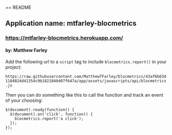 == README

## Application name: mtfarley-blocmetrics

### https://mtfarley-blocmetrics.herokuapp.com/

#### by: Matthew Farley

Add the following url to a `script` tag to include `blocmetrics.report()` in your project:

`https://raw.githubusercontent.com/MatthewTFarley/blocmetrics/43af6b63d1184824d41354c9b1821840407f647a/app/assets/javascripts/api/blocmetrics.js`

Then you can do something like this to call the function and track an event of your choosing:

```jquery
$(document).ready(function() {
  $(document).on('click', function() {
    blocmetrics.report('a click');
  });
});
```